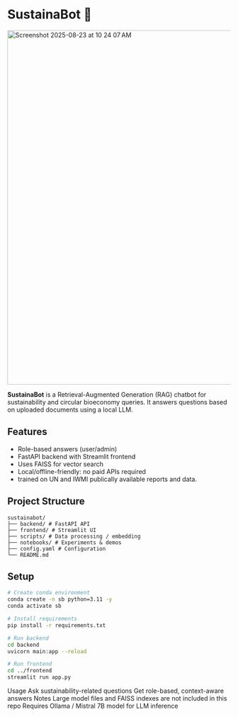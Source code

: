 # SustainaBot 🌱

<img width="1280" height="800" alt="Screenshot 2025-08-23 at 10 24 07 AM" src="https://github.com/user-attachments/assets/26025388-9b4a-4638-bae8-8fbd7acc1eba" />



**SustainaBot** is a Retrieval-Augmented Generation (RAG) chatbot for sustainability and circular bioeconomy queries. It answers questions based on uploaded documents using a local LLM.

## Features
- Role-based answers (user/admin)
- FastAPI backend with Streamlit frontend
- Uses FAISS for vector search
- Local/offline-friendly: no paid APIs required
- trained on UN and IWMI publically available reports and data.

## Project Structure
```
sustainabot/
├── backend/ # FastAPI API
├── frontend/ # Streamlit UI
├── scripts/ # Data processing / embedding
├── notebooks/ # Experiments & demos
├── config.yaml # Configuration
└── README.md
```

## Setup
```bash
# Create conda environment
conda create -n sb python=3.11 -y
conda activate sb

# Install requirements
pip install -r requirements.txt

# Run backend
cd backend
uvicorn main:app --reload

# Run frontend
cd ../frontend
streamlit run app.py 
```
Usage
Ask sustainability-related questions
Get role-based, context-aware answers
Notes
Large model files and FAISS indexes are not included in this repo
Requires Ollama / Mistral 7B model for LLM inference

